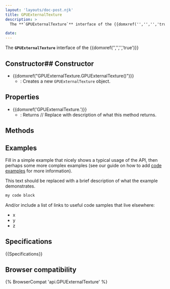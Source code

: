 ```yaml
---
layout: 'layouts/doc-post.njk'
title: GPUExternalTexture
description: >
  The **`GPUExternalTexture`** interface of the {{domxref('','','','true')}} 

date: 
---
```


The **`GPUExternalTexture`** interface of the {{domxref('','','','true')}} 





 ## Constructor## Constructor

- {{domxref("GPUExternalTexture.GPUExternalTexture()")}}
  - : Creates a new `GPUExternalTexture` object.



## Properties

- {{domxref('GPUExternalTexture.')}}
  - : Returns // Replace with description of what this method returns.

## Methods



## Examples

Fill in a simple example that nicely shows a typical usage of the API, then perhaps some more complex examples (see our guide on how to add [code examples](/en-US/docs/MDN/Contribute/Structures/Code_examples) for more information).

This text should be replaced with a brief description of what the example demonstrates.

```js
my code block
```

And/or include a list of links to useful code samples that live elsewhere:

*   x
*   y
*   z

## Specifications

{{Specifications}}

## Browser compatibility

{% BrowserCompat 'api.GPUExternalTexture' %}

